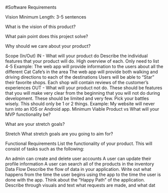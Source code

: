 #Software Requirements

Vision
Minimum Length: 3-5 sentences

What is the vision of this product?

What pain point does this project solve?

Why should we care about your product?

Scope (In/Out)
IN - What will your product do
Describe the individual features that your product will do.
High overview of each. Only need to list 4-5
Example:
The web app will provide information to the users about all the different Cat Cafe’s in the area
The web app will provide both walking and driving directions to each of the destinations
Users will be able to “Star” their favorite shops.
Each shop will contain reviews of the customer’s experiences
OUT - What will your product not do.
These should be features that you will make very clear from the beginning that you will not do during development. These should be limited and very few. Pick your battles wisely. This should only be 1 or 2 things. Example: My website will never turn into an IOS or Android app.
Minimum Viable Product vs
What will your MVP functionality be?

What are your stretch goals?

Stretch
What stretch goals are you going to aim for?

Functional Requirements
List the functionality of your product. This will consist of tasks such as the following:

An admin can create and delete user accounts
A user can update their profile information
A user can search all of the products in the inventory
Data Flow
Describe the flow of data in your application. Write out what happens from the time the user begins using the app to the time the user is done with the app. Think about the “Happy Path” of the application. Describe through visuals and text what requests are made, and what dat
